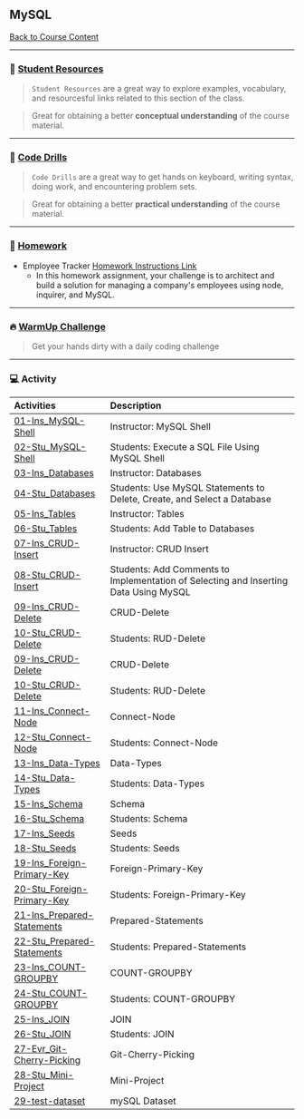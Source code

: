## MySQL
[Back to Course Content](../../README.md)

-----
### :book: **[Student Resources](student-resources/README.md)**

> `Student Resources` are a great way to explore examples, vocabulary, and resourcesful links related to this section of the class.

> Great for obtaining a better **conceptual understanding** of the course material. 

------
### :dart: **[Code Drills](code-drills/README.md)**

> `Code Drills` are a great way to get hands on keyboard, writing syntax, doing work, and encountering problem sets. 

> Great for obtaining a better **practical understanding** of the course material. 

-----
### :pencil: **[Homework](homework/README.md)**

-  Employee Tracker
[Homework Instructions Link](homework/README.md)
    * In this homework assignment, your challenge is to architect and build a solution for managing a company's employees using node, inquirer, and MySQL.


-----

### :fire: **[WarmUp Challenge](warm-up-challenge)**

> Get your hands dirty with a daily coding challenge

-----


### :computer: Activity

|  Activities |  Description |
|:--	|:-- |
|[01-Ins_MySQL-Shell](activities/01-Ins_MySQL-Shell)|Instructor: MySQL Shell|
|[02-Stu_MySQL-Shell](activities/02-Stu_MySQL-Shell)|Students: Execute a SQL File Using MySQL Shell|
|[03-Ins_Databases](activities/03-Ins_Databases)|Instructor: Databases|
|[04-Stu_Databases](activities/04-Stu_Databases)|Students: Use MySQL Statements to Delete, Create, and Select a Database|
|[05-Ins_Tables](activities/05-Ins_Tables)|Instructor: Tables|
|[06-Stu_Tables](activities/06-Stu_Tables)|Students: Add Table to Databases|
|[07-Ins_CRUD-Insert](activities/07-Ins_CRUD-Insert)|Instructor: CRUD Insert|
|[08-Stu_CRUD-Insert](activities/08-Stu_CRUD-Insert)|Students: Add Comments to Implementation of Selecting and Inserting Data Using MySQL|
|[09-Ins_CRUD-Delete](activities/09-Ins_CRUD-Delete)|CRUD-Delete|
|[10-Stu_CRUD-Delete](activities/10-Stu_CRUD-Delete)|Students: RUD-Delete|
|[09-Ins_CRUD-Delete](activities/09-Ins_CRUD-Delete)|CRUD-Delete|
|[10-Stu_CRUD-Delete](activities/10-Stu_CRUD-Delete)|Students: RUD-Delete|
|[11-Ins_Connect-Node](activities/11-Ins_Connect-Node)|Connect-Node|
|[12-Stu_Connect-Node](activities/12-Stu_Connect-Node)|Students: Connect-Node|
|[13-Ins_Data-Types](activities/13-Ins_Data-Types)|Data-Types|
|[14-Stu_Data-Types](activities/14-Stu_Data-Types)|Students: Data-Types|
|[15-Ins_Schema](activities/15-Ins_Schema)|Schema|
|[16-Stu_Schema](activities/16-Stu_Schema)|Students: Schema|
|[17-Ins_Seeds](activities/17-Ins_Seeds)|Seeds|
|[18-Stu_Seeds](activities/18-Stu_Seeds)|Students: Seeds|
|[19-Ins_Foreign-Primary-Key](activities/19-Ins_Foreign-Primary-Key)|Foreign-Primary-Key|
|[20-Stu_Foreign-Primary-Key](activities/20-Stu_Foreign-Primary-Key)|Students: Foreign-Primary-Key|
|[21-Ins_Prepared-Statements](activities/21-Ins_Prepared-Statements)|Prepared-Statements|
|[22-Stu_Prepared-Statements](activities/22-Stu_Prepared-Statements)|Students: Prepared-Statements|
|[23-Ins_COUNT-GROUPBY](activities/23-Ins_COUNT-GROUPBY)|COUNT-GROUPBY|
|[24-Stu_COUNT-GROUPBY](activities/24-Stu_COUNT-GROUPBY)|Students: COUNT-GROUPBY|
|[25-Ins_JOIN](activities/25-Ins_JOIN)|JOIN|
|[26-Stu_JOIN](activities/26-Stu_JOIN)|Students: JOIN|
|[27-Evr_Git-Cherry-Picking](activities/27-Evr_Git-Cherry-Picking)|Git-Cherry-Picking|
|[28-Stu_Mini-Project](activities/28-Stu_Mini-Project)|Mini-Project|
|[29-test-dataset](activities/29-test-dataset)| mySQL Dataset |


